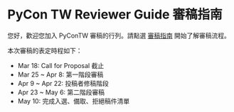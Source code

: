 # PyCon TW Reviewer Guide 審稿指南

您好，歡迎您加入 PyConTW 審稿的行列。請點選 [審稿指南](reviewer-guide.md) 開始了解審稿流程。

本次審稿的表定時程如下：
+ Mar 18: Call for Proposal 截止
+ Mar 25 ~ Apr 8: 第一階段審稿
+ Apr 9 ~ Apr 22: 投稿者修稿階段
+ Apr 23 ~ May 6: 第二階段審稿
+ May 10: 完成入選、備取、拒絕稿件清單
